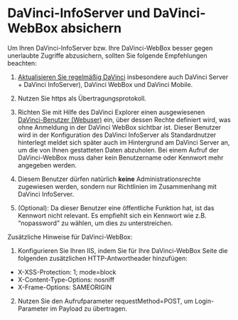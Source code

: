 # DaVinci-InfoServer und DaVinci-WebBox absichern

Um Ihren DaVinci-InfoServer bzw. Ihre DaVinci-WebBox besser gegen unerlaubte Zugriffe abzusichern, sollten Sie folgende Empfehlungen beachten:

1. [Aktualisieren Sie regelmäßig DaVinci](https://doc.davinci6.stueber.de/09.infoserver/update/) insbesondere auch DaVinci Server + DaVinci InfoServer), DaVinci WebBox und DaVinci Mobile.

2. Nutzen Sie https als Übertragungsprotokoll.

3. Richten Sie mit Hilfe des DaVinci Explorer einen ausgewiesenen [DaVinci-Benutzer (Webuser)](https://doc.davinci6.stueber.de/09.infoserver/user-management/#benutzer-webuser-fur-den-infoserver-einrichten) ein, über dessen Rechte definiert wird, was ohne Anmeldung in der DaVinci WebBox sichtbar ist. Dieser Benutzer wird in der Konfiguration des DaVinci InfoServer als Standardnutzer hinterlegt meldet sich später auch im Hintergrund am DaVinci Server an, um die von Ihnen gestatteten Daten abzuholen. Bei einem Aufruf der DaVinci-WebBox muss daher kein Benutzername oder Kennwort mehr angegeben werden.

4. Diesem Benutzer dürfen natürlich **keine** Administrationsrechte zugewiesen werden, sondern nur Richtlinien im Zusammenhang mit DaVinci InfoServer.

5. (Optional): Da dieser Benutzer eine öffentliche Funktion hat, ist das Kennwort nicht relevant. Es empfiehlt sich ein Kennwort wie z.B. “nopassword” zu wählen, um dies zu unterstreichen.

Zusätzliche Hinweise für DaVinci-WebBox:

1. Konfigurieren Sie Ihren IIS, indem Sie für Ihre DaVinci-WebBox Seite die folgenden zusätzlichen HTTP-Antwortheader hinzufügen:

* X-XSS-Protection: 1; mode=block
* X-Content-Type-Options: nosniff
* X-Frame-Options: SAMEORIGIN

2. Nutzen Sie den Aufrufparameter requestMethod=POST, um Login-Parameter im Payload zu übertragen.


